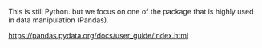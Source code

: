 This is still Python. but we focus on one of the package that is highly used in data manipulation (Pandas).

https://pandas.pydata.org/docs/user_guide/index.html
